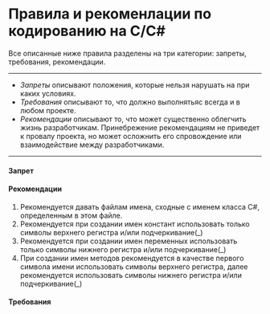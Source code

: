 # Правила и рекоменлации по кодированию на С/C#

Все описанные ниже правила разделены на три категории: запреты, требования, рекомендации.

***
*	*Запреты* описывают положения, которые нельзя нарушать на при каких условиях.
*	*Требования* описывают то, что должно выполнятьяс всегда и в любом проекте.
*	*Рекомендации* описывают то, что может существенно облегчить жизнь разработчикам. Принебрежение рекомендациям не приведет к провалу проекта, но может осложнить его спровождение или взаимодействие между разработчиками.
***

#### Запрет

#### Рекомендации

1. Рекомендуется давать файлам имена, сходные с именем класса C#, определенным в этом файле.
2. Рекомендуется при создании имен констант использовать только символы верхнего регистра и/или подчеркивание(_)
3. Рекомендуется при создании имен переменных использовать только символы нижнего регистра и/или подчеркивание(_)
4. При создании имен методов рекомендуется в качестве первого символа имени использовать символы верхнего регистра,
далее рекомендуется использовать символы нижнего регистра и/или подчеркивание(_)

#### Требования

